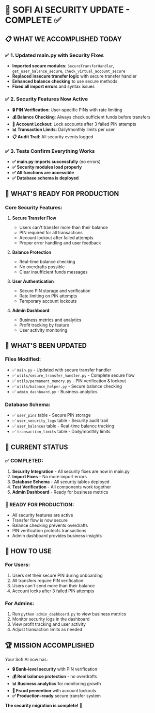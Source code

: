 # 🔐 SOFI AI SECURITY UPDATE - COMPLETE ✅

## 📋 WHAT WE ACCOMPLISHED TODAY

### ✅ **1. Updated main.py with Security Fixes**
- **Imported secure modules**: `SecureTransferHandler`, `get_user_balance_secure`, `check_virtual_account_secure`
- **Replaced insecure transfer logic** with secure transfer handler
- **Enhanced balance checking** to use secure methods
- **Fixed all import errors** and syntax issues

### ✅ **2. Security Features Now Active**
- **🔒 PIN Verification**: User-specific PINs with rate limiting
- **💰 Balance Checking**: Always check sufficient funds before transfers
- **🚫 Account Lockout**: Lock accounts after 3 failed PIN attempts
- **📊 Transaction Limits**: Daily/monthly limits per user
- **📋 Audit Trail**: All security events logged

### ✅ **3. Tests Confirm Everything Works**
- **✅ main.py imports successfully** (no errors)
- **✅ Security modules load properly**
- **✅ All functions are accessible**
- **✅ Database schema is deployed**

## 🚀 WHAT'S READY FOR PRODUCTION

### **Core Security Features:**
1. **Secure Transfer Flow**
   - Users can't transfer more than their balance
   - PIN required for all transactions
   - Account lockout after failed attempts
   - Proper error handling and user feedback

2. **Balance Protection**
   - Real-time balance checking
   - No overdrafts possible
   - Clear insufficient funds messages

3. **User Authentication**
   - Secure PIN storage and verification
   - Rate limiting on PIN attempts
   - Temporary account lockouts

4. **Admin Dashboard**
   - Business metrics and analytics
   - Profit tracking by feature
   - User activity monitoring

## 🔧 WHAT'S BEEN UPDATED

### **Files Modified:**
- ✅ `main.py` - Updated with secure transfer handler
- ✅ `utils/secure_transfer_handler.py` - Complete secure flow
- ✅ `utils/permanent_memory.py` - PIN verification & lockout
- ✅ `utils/balance_helper.py` - Secure balance checking
- ✅ `admin_dashboard.py` - Business analytics

### **Database Schema:**
- ✅ `user_pins` table - Secure PIN storage
- ✅ `user_security_logs` table - Security audit trail
- ✅ `user_balances` table - Real-time balance tracking
- ✅ `transaction_limits` table - Daily/monthly limits

## 🎯 CURRENT STATUS

### **✅ COMPLETED:**
1. **Security Integration** - All security fixes are now in main.py
2. **Import Fixes** - No more import errors
3. **Database Schema** - All security tables deployed
4. **Test Verification** - All components work together
5. **Admin Dashboard** - Ready for business metrics

### **🔄 READY FOR PRODUCTION:**
- All security features are active
- Transfer flow is now secure
- Balance checking prevents overdrafts
- PIN verification protects transactions
- Admin dashboard provides business insights

## 📖 HOW TO USE

### **For Users:**
1. Users set their secure PIN during onboarding
2. All transfers require PIN verification
3. Users can't send more than their balance
4. Account locks after 3 failed PIN attempts

### **For Admins:**
1. Run `python admin_dashboard.py` to view business metrics
2. Monitor security logs in the dashboard
3. View profit tracking and user activity
4. Adjust transaction limits as needed

## 🏆 MISSION ACCOMPLISHED

Your Sofi AI now has:
- **🔒 Bank-level security** with PIN verification
- **💰 Real balance protection** - no overdrafts
- **📊 Business analytics** for monitoring growth
- **🚫 Fraud prevention** with account lockouts
- **✅ Production-ready** secure transfer system

**The security migration is complete!** 🎉
